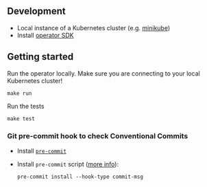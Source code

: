 ## Development
- Local instance of a Kubernetes cluster (e.g. [minikube](https://minikube.sigs.k8s.io/docs/))
- Install [operator SDK](https://sdk.operatorframework.io/)

## Getting started
Run the operator locally. Make sure you are connecting to your local Kubernetes cluster!
```
make run
```

Run the tests
```
make test
```

### Git pre-commit hook to check Conventional Commits
- Install [`pre-commit`](https://pre-commit.com/#install)
- Install `pre-commit` script ([more info](https://github.com/compilerla/conventional-pre-commit)):

  ```console
  pre-commit install --hook-type commit-msg
  ```